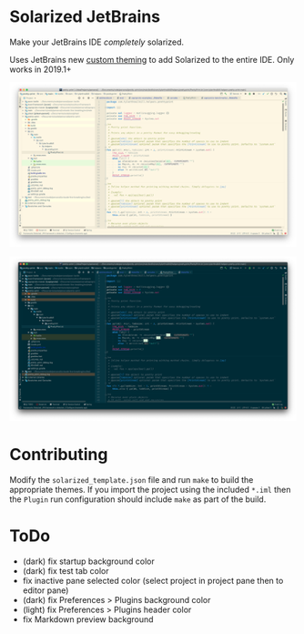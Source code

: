 # Solarized JetBrains

Make your JetBrains IDE _completely_ solarized. 

Uses JetBrains new [custom theming](https://blog.jetbrains.com/idea/2019/03/brighten-up-your-day-add-color-to-intellij-idea/) to
add Solarized to the entire IDE. Only works in 2019.1+

![Image showing what Solarized Light mode looks like](resources/screenshots/light_example.png)

![Image showing what Solarized Dark mode looks like](resources/screenshots/dark_example.png)

# Contributing

Modify the `solarized_template.json` file and run `make` to build the appropriate themes. 
If you import the project using the included `*.iml` then the `Plugin` run configuration 
should include `make` as part of the build. 

# ToDo

* (dark) fix startup background color
* (dark) fix test tab color
* fix inactive pane selected color (select project in project pane then to editor pane)
* (dark) fix Preferences > Plugins background color
* (light) fix Preferences > Plugins header color
* fix Markdown preview background
